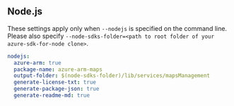 ## Node.js

These settings apply only when `--nodejs` is specified on the command line.
Please also specify `--node-sdks-folder=<path to root folder of your azure-sdk-for-node clone>`.

``` yaml $(nodejs)
nodejs:
  azure-arm: true
  package-name: azure-arm-maps
  output-folder: $(node-sdks-folder)/lib/services/mapsManagement
  generate-license-txt: true
  generate-package-json: true
  generate-readme-md: true
```
